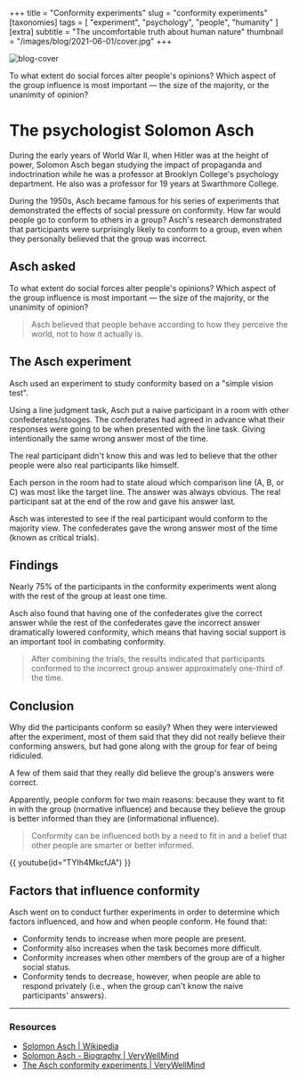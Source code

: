 +++
title = "Conformity experiments"
slug = "conformity experiments"
[taxonomies]
tags = [ "experiment", "psychology", "people", "humanity" ]
[extra]
subtitle = "The uncomfortable truth about human nature"
thumbnail = "/images/blog/2021-06-01/cover.jpg"
+++

![blog-cover](/images/blog/2021-06-01/cover.jpg)

To what extent do social forces alter people's opinions? 
Which aspect of the group influence is most important — the size of the majority, or the unanimity of opinion?

<!-- more -->

# The psychologist Solomon Asch

During the early years of World War II, when Hitler was at the height of power, Solomon Asch began studying the impact of propaganda and indoctrination while he was a professor at Brooklyn College's psychology department. He also was a professor for 19 years at Swarthmore College.

During the 1950s, Asch became famous for his series of experiments that demonstrated the effects of social pressure on conformity. How far would people go to conform to others in a group? Asch's research demonstrated that participants were surprisingly likely to conform to a group, even when they personally believed that the group was incorrect.

## Asch asked

To what extent do social forces alter people's opinions?
Which aspect of the group influence is most important — the size of the majority, or the unanimity of opinion?

> Asch believed that people behave according to how they perceive the world, not to how it actually is.

## The Asch experiment

Asch used an experiment to study conformity based on a "simple vision test".

Using a line judgment task, Asch put a naive participant in a room with other confederates/stooges. The confederates had agreed in advance what their responses were going to be when presented with the line task. Giving intentionally the same wrong answer most of the time.

The real participant didn't know this and was led to believe that the other people were also real participants like himself.

Each person in the room had to state aloud which comparison line (A, B, or C) was most like the target line. The answer was always obvious. The real participant sat at the end of the row and gave his answer last.

Asch was interested to see if the real participant would conform to the majority view. The confederates gave the wrong answer most of the time (known as critical trials).

## Findings

Nearly 75% of the participants in the conformity experiments went along with the rest of the group at least one time.

Asch also found that having one of the confederates give the correct answer while the rest of the confederates gave the incorrect answer dramatically lowered conformity, which means that having social support is an important tool in combating conformity.

> After combining the trials, the results indicated that participants conformed to the incorrect group answer approximately one-third of the time.

## Conclusion

Why did the participants conform so easily? When they were interviewed after the experiment, most of them said that they did not really believe their conforming answers, but had gone along with the group for fear of being ridiculed.

A few of them said that they really did believe the group's answers were correct.

Apparently, people conform for two main reasons: because they want to fit in with the group (normative influence) and because they believe the group is better informed than they are (informational influence).

> Conformity can be influenced both by a need to fit in and a belief that other people are smarter or better informed.

{{ youtube(id="TYIh4MkcfJA") }}

## Factors that influence conformity

Asch went on to conduct further experiments in order to determine which factors influenced, and how and when people conform. He found that:

- Conformity tends to increase when more people are present.
- Conformity also increases when the task becomes more difficult.
- Conformity increases when other members of the group are of a higher social status.
- Conformity tends to decrease, however, when people are able to respond privately (i.e., when the group can't know the naive participants' answers).

--- 

### Resources

- [Solomon Asch | Wikipedia](https://en.wikipedia.org/wiki/Solomon_Asch)
- [Solomon Asch - Biography | VeryWellMind](https://www.verywellmind.com/solomon-asch-biography)
- [The Asch conformity experiments | VeryWellMind](https://www.verywellmind.com/the-asch-conformity-experiments)